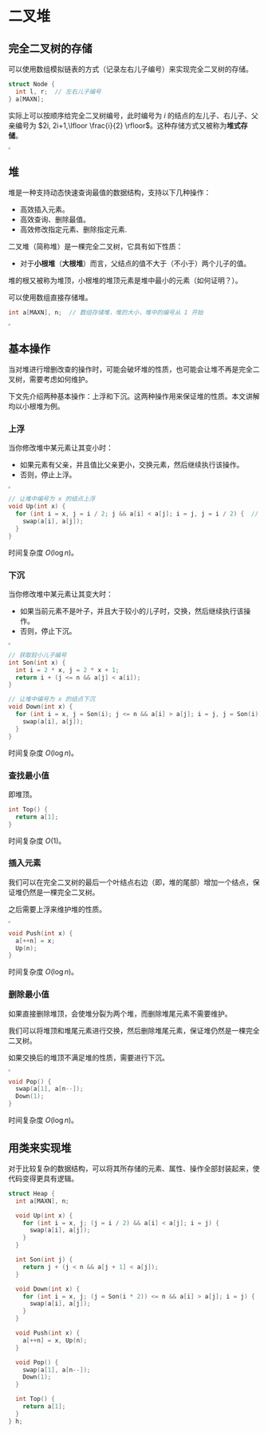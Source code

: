 # 二叉堆

## 完全二叉树的存储

可以使用数组模拟链表的方式（记录左右儿子编号）来实现完全二叉树的存储。

```cpp
struct Node {
  int l, r;  // 左右儿子编号
} a[MAXN];
```

实际上可以按顺序给完全二叉树编号，此时编号为 $i$ 的结点的左儿子、右儿子、父亲编号为 $2i, 2i+1,\lfloor \frac{i}{2} \rfloor$。这种存储方式又被称为**堆式存储**。

<img src="二叉堆-1.jpg" style="zoom:25%;" />

## 堆

堆是一种支持动态快速查询最值的数据结构，支持以下几种操作：

- 高效插入元素。
- 高效查询、删除最值。
- 高效修改指定元素、删除指定元素.

二叉堆（简称堆）是一棵完全二叉树，它具有如下性质：

* 对于**小根堆**（**大根堆**）而言，父结点的值不大于（不小于）两个儿子的值。

堆的根又被称为堆顶，小根堆的堆顶元素是堆中最小的元素（如何证明？）。

可以使用数组直接存储堆。

```cpp
int a[MAXN], n;  // 数组存储堆，堆的大小，堆中的编号从 1 开始
```

<img src="二叉堆-2.jpg" style="zoom:25%;" />

## 基本操作

当对堆进行增删改查的操作时，可能会破坏堆的性质，也可能会让堆不再是完全二叉树，需要考虑如何维护。

下文先介绍两种基本操作：上浮和下沉。这两种操作用来保证堆的性质。本文讲解均以小根堆为例。

### 上浮

当你修改堆中某元素让其变小时：

* 如果元素有父亲，并且值比父亲更小，交换元素，然后继续执行该操作。
* 否则，停止上浮。

<img src="二叉堆-3.jpg" style="zoom:25%;" />

```cpp
// 让堆中编号为 x 的结点上浮
void Up(int x) {
  for (int i = x, j = i / 2; j && a[i] < a[j]; i = j, j = i / 2) {  // j 为父亲编号
    swap(a[i], a[j]);
  }
}
```

时间复杂度 $O(\log n)$。

### 下沉

当你修改堆中某元素让其变大时：

* 如果当前元素不是叶子，并且大于较小的儿子时，交换，然后继续执行该操作。
* 否则，停止下沉。

<img src="二叉堆-4.jpg" style="zoom:25%;" />

```cpp
// 获取较小儿子编号
int Son(int x) {
  int i = 2 * x, j = 2 * x + 1;
  return i + (j <= n && a[j] < a[i]);
}

// 让堆中编号为 x 的结点下沉
void Down(int x) {
  for (int i = x, j = Son(i); j <= n && a[i] > a[j]; i = j, j = Son(i)) {  // j 为较小儿子编号
    swap(a[i], a[j]);
  }
}
```

时间复杂度 $O(\log n)$。

### 查找最小值

即堆顶。

```cpp
int Top() {
  return a[1];
}
```

时间复杂度 $O(1)$。

### 插入元素

我们可以在完全二叉树的最后一个叶结点右边（即，堆的尾部）增加一个结点，保证堆仍然是一棵完全二叉树。

之后需要上浮来维护堆的性质。

<img src="二叉堆-6.jpg" style="zoom:25%;" />

```cpp
void Push(int x) {
  a[++n] = x;
  Up(n);
}
```

时间复杂度 $O(\log n)$。

### 删除最小值

如果直接删除堆顶，会使堆分裂为两个堆，而删除堆尾元素不需要维护。

我们可以将堆顶和堆尾元素进行交换，然后删除堆尾元素，保证堆仍然是一棵完全二叉树。

如果交换后的堆顶不满足堆的性质，需要进行下沉。

<img src="二叉堆-5.jpg" style="zoom:25%;" />

```cpp
void Pop() {
  swap(a[1], a[n--]);
  Down(1);
}
```

时间复杂度 $O(\log n)$。

## 用类来实现堆

对于比较复杂的数据结构，可以将其所存储的元素、属性、操作全部封装起来，使代码变得更具有逻辑。

```cpp
struct Heap {
  int a[MAXN], n;

  void Up(int x) {
    for (int i = x, j; (j = i / 2) && a[i] < a[j]; i = j) {
      swap(a[i], a[j]);
    }
  }

  int Son(int j) {
    return j + (j < n && a[j + 1] < a[j]);
  }

  void Down(int x) {
    for (int i = x, j; (j = Son(i * 2)) <= n && a[i] > a[j]; i = j) {
      swap(a[i], a[j]);
    }
  }

  void Push(int x) {
    a[++n] = x, Up(n);
  }

  void Pop() {
    swap(a[1], a[n--]);
    Down(1);
  }

  int Top() {
    return a[1];
  }
} h;
```
